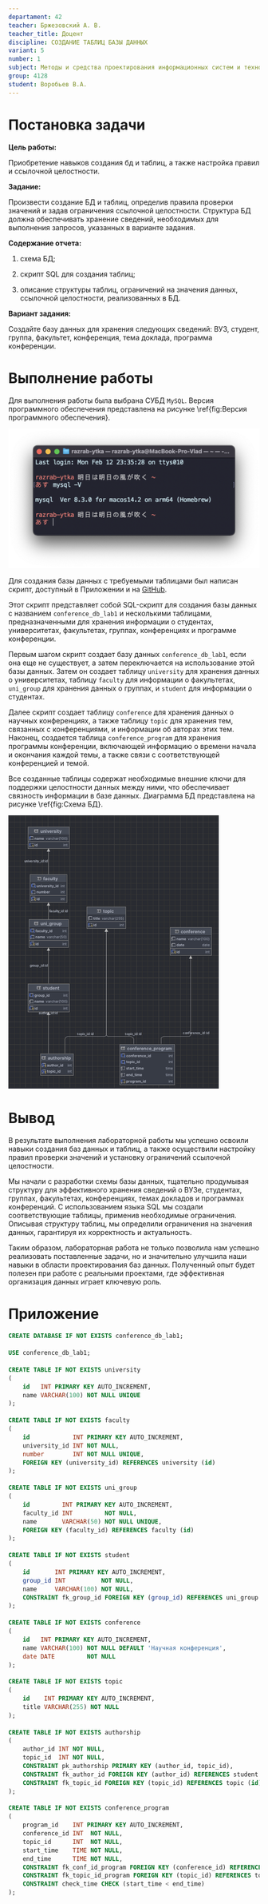 ```yaml
---
departament: 42
teacher: Бржезовский А. В.
teacher_title: Доцент
discipline: СОЗДАНИЕ ТАБЛИЦ БАЗЫ ДАННЫХ
variant: 5
number: 1
subject: Методы и средства проектирования информационных систем и технологий
group: 4128
student: Воробьев В.A.
---
```


# Постановка задачи

**Цель работы:** 

Приобретение навыков создания бд и таблиц, а также настройка правил и ссылочной целостности.

**Задание:** 

Произвести создание БД и таблиц, определив правила проверки значений и задав ограничения ссылочной целостности. Структура БД должна обеспечивать хранение сведений, необходимых для выполнения запросов, указанных в варианте задания.

**Содержание отчета:**

1. схема БД;

2. скрипт SQL для создания таблиц;

3. описание структуры таблиц, ограничений на значения данных, ссылочной целостности, реализованных в БД.

**Вариант задания:**

Создайте базу данных для хранения следующих сведений: ВУЗ, студент, группа, факультет, конференция, тема доклада, программа конференции.

# Выполнение работы

Для выполнения работы была выбрана СУБД `MySQL`. Версия программного обеспечения представлена на рисунке \ref{fig:Версия программного обеспечения}.

![Версия программного обеспечения](report_images/image-1.png)

Для создания базы данных с требуемыми таблицами был написан скрипт, доступный в Приложении и на [GitHub](https://github.com/vladcto/suai-labs/blob/bfad7c907f880feb8549dbc8078c4e9cfa2ced0d/6_semester/%D0%9C%D0%A1%D0%9F%D0%98%D0%A1%D0%A2/1/init.sql).

Этот скрипт представляет собой SQL-скрипт для создания базы данных с названием `conference_db_lab1` и несколькими таблицами, предназначенными для хранения информации о студентах, университетах, факультетах, группах, конференциях и программе конференции.

Первым шагом скрипт создает базу данных `conference_db_lab1`, если она еще не существует, а затем переключается на использование этой базы данных. Затем он создает таблицу `university` для хранения данных о университетах, таблицу `faculty` для информации о факультетах, `uni_group` для хранения данных о группах, и `student` для информации о студентах.

Далее скрипт создает таблицу `conference` для хранения данных о научных конференциях, а также таблицу `topic` для хранения тем, связанных с конференциями, и информации об авторах этих тем. Наконец, создается таблица `conference_program` для хранения программы конференции, включающей информацию о времени начала и окончания каждой темы, а также связи с соответствующей конференцией и темой.

Все созданные таблицы содержат необходимые внешние ключи для поддержки целостности данных между ними, что обеспечивает связность информации в базе данных. Диаграмма БД представлена на рисунке \ref{fig:Схема БД}.

![Схема БД](report_images/image.png)

# Вывод

В результате выполнения лабораторной работы мы успешно освоили навыки создания баз данных и таблиц, а также осуществили настройку правил проверки значений и установку ограничений ссылочной целостности.

Мы начали с разработки схемы базы данных, тщательно продумывая структуру для эффективного хранения сведений о ВУЗе, студентах, группах, факультетах, конференциях, темах докладов и программах конференций. С использованием языка SQL мы создали соответствующие таблицы, применив необходимые ограничения. Описывая структуру таблиц, мы определили ограничения на значения данных, гарантируя их корректность и актуальность.

Таким образом, лабораторная работа не только позволила нам успешно реализовать поставленные задачи, но и значительно улучшила наши навыки в области проектирования баз данных. Полученный опыт будет полезен при работе с реальными проектами, где эффективная организация данных играет ключевую роль.

# Приложение <suaidoc-center>

```SQL
CREATE DATABASE IF NOT EXISTS conference_db_lab1;

USE conference_db_lab1;

CREATE TABLE IF NOT EXISTS university
(
    id   INT PRIMARY KEY AUTO_INCREMENT,
    name VARCHAR(100) NOT NULL UNIQUE
);

CREATE TABLE IF NOT EXISTS faculty
(
    id            INT PRIMARY KEY AUTO_INCREMENT,
    university_id INT NOT NULL,
    number        INT NOT NULL UNIQUE,
    FOREIGN KEY (university_id) REFERENCES university (id)
);

CREATE TABLE IF NOT EXISTS uni_group
(
    id         INT PRIMARY KEY AUTO_INCREMENT,
    faculty_id INT         NOT NULL,
    name       VARCHAR(50) NOT NULL UNIQUE,
    FOREIGN KEY (faculty_id) REFERENCES faculty (id)
);

CREATE TABLE IF NOT EXISTS student
(
    id       INT PRIMARY KEY AUTO_INCREMENT,
    group_id INT          NOT NULL,
    name     VARCHAR(100) NOT NULL,
    CONSTRAINT fk_group_id FOREIGN KEY (group_id) REFERENCES uni_group (id)
);

CREATE TABLE IF NOT EXISTS conference
(
    id   INT PRIMARY KEY AUTO_INCREMENT,
    name VARCHAR(100) NOT NULL DEFAULT 'Научная конференция',
    date DATE         NOT NULL
);

CREATE TABLE IF NOT EXISTS topic
(
    id    INT PRIMARY KEY AUTO_INCREMENT,
    title VARCHAR(255) NOT NULL
);

CREATE TABLE IF NOT EXISTS authorship
(
    author_id INT NOT NULL,
    topic_id  INT NOT NULL,
    CONSTRAINT pk_authorship PRIMARY KEY (author_id, topic_id),
    CONSTRAINT fk_author_id FOREIGN KEY (author_id) REFERENCES student (id),
    CONSTRAINT fk_topic_id FOREIGN KEY (topic_id) REFERENCES topic (id)
);

CREATE TABLE IF NOT EXISTS conference_program
(
    program_id    INT PRIMARY KEY AUTO_INCREMENT,
    conference_id INT  NOT NULL,
    topic_id      INT  NOT NULL,
    start_time    TIME NOT NULL,
    end_time      TIME NOT NULL,
    CONSTRAINT fk_conf_id_program FOREIGN KEY (conference_id) REFERENCES conference (id),
    CONSTRAINT fk_topic_id_program FOREIGN KEY (topic_id) REFERENCES topic (id),
    CONSTRAINT check_time CHECK (start_time < end_time)
);
```
